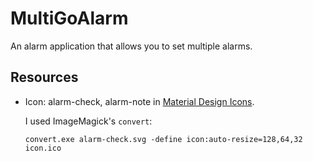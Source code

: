 # MultiGoAlarm

An alarm application that allows you to set multiple alarms.


## Resources

* Icon: alarm-check, alarm-note in [Material Design Icons](http://materialdesignicons.com/).

  I used ImageMagick's `convert`:

  ```
  convert.exe alarm-check.svg -define icon:auto-resize=128,64,32 icon.ico
  ```

